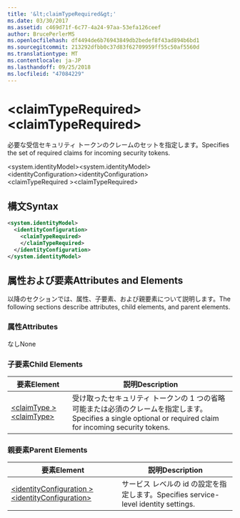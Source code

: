 ```yaml
---
title: '&lt;claimTypeRequired&gt;'
ms.date: 03/30/2017
ms.assetid: c469d71f-6c77-4a24-97aa-53efa126ceef
author: BrucePerlerMS
ms.openlocfilehash: df4494de6b76943849db2bedef8f43ad894b6bd1
ms.sourcegitcommit: 213292dfbb0c37d83f62709959ff55c50af5560d
ms.translationtype: MT
ms.contentlocale: ja-JP
ms.lasthandoff: 09/25/2018
ms.locfileid: "47084229"
---
```

# <a name="ltclaimtyperequiredgt"></a><span data-ttu-id="360ed-102">&lt;claimTypeRequired&gt;</span><span class="sxs-lookup"><span data-stu-id="360ed-102">&lt;claimTypeRequired&gt;</span></span>
<span data-ttu-id="360ed-103">必要な受信セキュリティ トークンのクレームのセットを指定します。</span><span class="sxs-lookup"><span data-stu-id="360ed-103">Specifies the set of required claims for incoming security tokens.</span></span>  
  
 <span data-ttu-id="360ed-104">\<system.identityModel></span><span class="sxs-lookup"><span data-stu-id="360ed-104">\<system.identityModel></span></span>  
<span data-ttu-id="360ed-105">\<identityConfiguration></span><span class="sxs-lookup"><span data-stu-id="360ed-105">\<identityConfiguration></span></span>  
<span data-ttu-id="360ed-106">\<claimTypeRequired ></span><span class="sxs-lookup"><span data-stu-id="360ed-106">\<claimTypeRequired></span></span>  
  
## <a name="syntax"></a><span data-ttu-id="360ed-107">構文</span><span class="sxs-lookup"><span data-stu-id="360ed-107">Syntax</span></span>  
  
```xml  
<system.identityModel>  
  <identityConfiguration>  
    <claimTypeRequired>  
    </claimTypeRequired>  
  </identityConfiguration>  
</system.identityModel>  
```  
  
## <a name="attributes-and-elements"></a><span data-ttu-id="360ed-108">属性および要素</span><span class="sxs-lookup"><span data-stu-id="360ed-108">Attributes and Elements</span></span>  
 <span data-ttu-id="360ed-109">以降のセクションでは、属性、子要素、および親要素について説明します。</span><span class="sxs-lookup"><span data-stu-id="360ed-109">The following sections describe attributes, child elements, and parent elements.</span></span>  
  
### <a name="attributes"></a><span data-ttu-id="360ed-110">属性</span><span class="sxs-lookup"><span data-stu-id="360ed-110">Attributes</span></span>  
 <span data-ttu-id="360ed-111">なし</span><span class="sxs-lookup"><span data-stu-id="360ed-111">None</span></span>  
  
### <a name="child-elements"></a><span data-ttu-id="360ed-112">子要素</span><span class="sxs-lookup"><span data-stu-id="360ed-112">Child Elements</span></span>  
  
|<span data-ttu-id="360ed-113">要素</span><span class="sxs-lookup"><span data-stu-id="360ed-113">Element</span></span>|<span data-ttu-id="360ed-114">説明</span><span class="sxs-lookup"><span data-stu-id="360ed-114">Description</span></span>|  
|-------------|-----------------|  
|[<span data-ttu-id="360ed-115">\<claimType ></span><span class="sxs-lookup"><span data-stu-id="360ed-115">\<claimType></span></span>](../../../../../docs/framework/configure-apps/file-schema/windows-identity-foundation/claimtype.md)|<span data-ttu-id="360ed-116">受け取ったセキュリティ トークンの 1 つの省略可能または必須のクレームを指定します。</span><span class="sxs-lookup"><span data-stu-id="360ed-116">Specifies a single optional or required claim for incoming security tokens.</span></span>|  
  
### <a name="parent-elements"></a><span data-ttu-id="360ed-117">親要素</span><span class="sxs-lookup"><span data-stu-id="360ed-117">Parent Elements</span></span>  
  
|<span data-ttu-id="360ed-118">要素</span><span class="sxs-lookup"><span data-stu-id="360ed-118">Element</span></span>|<span data-ttu-id="360ed-119">説明</span><span class="sxs-lookup"><span data-stu-id="360ed-119">Description</span></span>|  
|-------------|-----------------|  
|[<span data-ttu-id="360ed-120">\<identityConfiguration ></span><span class="sxs-lookup"><span data-stu-id="360ed-120">\<identityConfiguration></span></span>](../../../../../docs/framework/configure-apps/file-schema/windows-identity-foundation/identityconfiguration.md)|<span data-ttu-id="360ed-121">サービス レベルの id の設定を指定します。</span><span class="sxs-lookup"><span data-stu-id="360ed-121">Specifies service-level identity settings.</span></span>|
